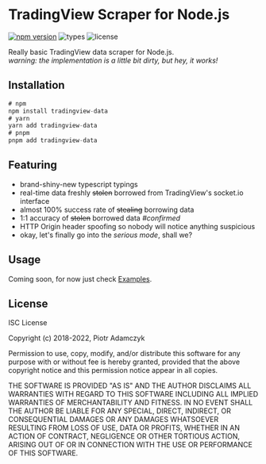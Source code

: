 # TradingView Scraper for Node.js

[![npm version](https://img.shields.io/npm/v/tradingview-data.svg)](https://npmjs.com/package/tradingview-data)
![types](https://img.shields.io/npm/types/tradingview-data)
![license](https://img.shields.io/npm/l/tradingview-data.svg)

Really basic TradingView data scraper for Node.js.  
_warning: the implementation is a little bit dirty, but hey, it works!_

## Installation

```javascript
# npm
npm install tradingview-data
# yarn
yarn add tradingview-data
# pnpm
pnpm add tradingview-data
```

## Featuring

- brand-shiny-new typescript typings
- real-time data freshly ~~stolen~~ borrowed from TradingView's socket.io interface
- almost 100% success rate of ~~stealing~~ borrowing data
- 1:1 accuracy of ~~stolen~~ borrowed data _#confirmed_
- HTTP Origin header spoofing so nobody will notice anything suspicious
- okay, let's finally go into the _serious mode_, shall we?

## Usage

Coming soon, for now just check [Examples](./examples).

## License

ISC License

Copyright (c) 2018-2022, Piotr Adamczyk

Permission to use, copy, modify, and/or distribute this software for any
purpose with or without fee is hereby granted, provided that the above
copyright notice and this permission notice appear in all copies.

THE SOFTWARE IS PROVIDED "AS IS" AND THE AUTHOR DISCLAIMS ALL WARRANTIES
WITH REGARD TO THIS SOFTWARE INCLUDING ALL IMPLIED WARRANTIES OF
MERCHANTABILITY AND FITNESS. IN NO EVENT SHALL THE AUTHOR BE LIABLE FOR
ANY SPECIAL, DIRECT, INDIRECT, OR CONSEQUENTIAL DAMAGES OR ANY DAMAGES
WHATSOEVER RESULTING FROM LOSS OF USE, DATA OR PROFITS, WHETHER IN AN
ACTION OF CONTRACT, NEGLIGENCE OR OTHER TORTIOUS ACTION, ARISING OUT OF
OR IN CONNECTION WITH THE USE OR PERFORMANCE OF THIS SOFTWARE.
